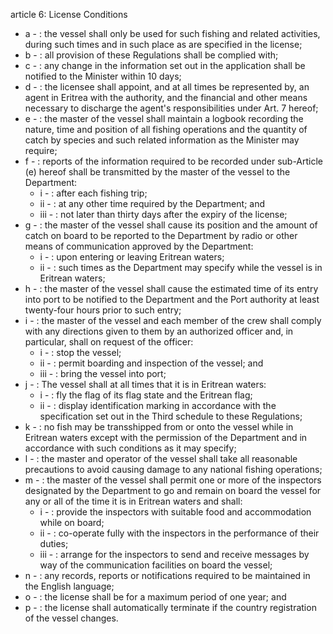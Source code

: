 article 6: License Conditions

<ul>
			<li>a - : the vessel shall only be used for such fishing and related activities, during such times and in such place as are specified in the license;<ul>
			</ul></li>			<li>b - : all provision of these Regulations shall be complied with;<ul>
			</ul></li>			<li>c - : any change in the information set out in the application shall be notified to the Minister within 10 days;<ul>
			</ul></li>			<li>d - : the licensee shall appoint, and at all times be represented by, an agent in Eritrea with the authority, and the financial and other means necessary to discharge the agent&#39;s responsibilities under Art. 7 hereof;<ul>
			</ul></li>			<li>e - : the master of the vessel shall maintain a logbook recording the nature, time and position of all fishing operations and the quantity of catch by species and such related information as the Minister may require;<ul>
			</ul></li>			<li>f - : reports of the information required to be recorded under sub-Article (e) hereof shall be transmitted by the master of the vessel to the Department:<ul>
						<li>i - : after each fishing trip;<ul>
						</ul></li>						<li>ii - : at any other time required by the Department; and<ul>
						</ul></li>						<li>iii - : not later than thirty days after the expiry of the license;<ul>
						</ul></li>			</ul></li>			<li>g - : the master of the vessel shall cause its position and the amount of catch on board to be reported to the Department by radio or other means of communication approved by the Department:<ul>
						<li>i - : upon entering or leaving Eritrean waters;<ul>
						</ul></li>						<li>ii - : such times as the Department may specify while the vessel is in Eritrean waters;<ul>
						</ul></li>			</ul></li>			<li>h - : the master of the vessel shall cause the estimated time of its entry into port to be notified to the Department and the Port authority at least twenty-four hours prior to such entry;<ul>
			</ul></li>			<li>i - : the master of the vessel and each member of the crew shall comply with any directions given to them by an authorized officer and, in particular, shall on request of the officer:<ul>
						<li>i - : stop the vessel;<ul>
						</ul></li>						<li>ii - : permit boarding and inspection of the vessel; and<ul>
						</ul></li>						<li>iii - : bring the vessel into port;<ul>
						</ul></li>			</ul></li>			<li>j - : The vessel shall at all times that it is in Eritrean waters:<ul>
						<li>i - : fly the flag of its flag state and the Eritrean flag;<ul>
						</ul></li>						<li>ii - : display identification marking in accordance with the specification set out in the Third schedule to these Regulations;<ul>
						</ul></li>			</ul></li>			<li>k - : no fish may be transshipped from or onto the vessel while in Eritrean waters except with the permission of the Department and in accordance with such conditions as it may specify;<ul>
			</ul></li>			<li>l - : the master and operator of the vessel shall take all reasonable precautions to avoid causing damage to any national fishing operations;<ul>
			</ul></li>			<li>m - : the master of the vessel shall permit one or more of the inspectors designated by the Department to go and remain on board the vessel for any or all of the time it is in Eritrean waters and shall:<ul>
						<li>i - : provide the inspectors with suitable food and accommodation while on board;<ul>
						</ul></li>						<li>ii - : co-operate fully with the inspectors in the performance of their duties;<ul>
						</ul></li>						<li>iii - : arrange for the inspectors to send and receive messages by way of the communication facilities on board the vessel;<ul>
						</ul></li>			</ul></li>			<li>n - : any records, reports or notifications required to be maintained in the English language;<ul>
			</ul></li>			<li>o - : the license shall be for a maximum period of one year; and<ul>
			</ul></li>			<li>p - : the license shall automatically terminate if the country registration of the vessel changes.<ul>
			</ul></li></ul>